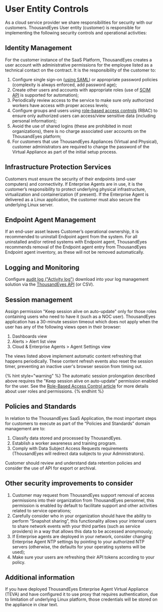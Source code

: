# User Entity Controls

As a cloud service provider we share responsibilities for security with our customers. ThousandEyes User entity \(customer\) is responsible for implementing the following security controls and operational activities:

## Identity Management

 For the customer instance of the SaaS Platform, ThousandEyes creates a user account with administrative permissions for the employee listed as a technical contact on the contract. It is the responsibility of the customer to:

1. Configure single sign-on \([using SAML](https://success.thousandeyes.com/PublicArticlePage?articleIdParam=kA0E0000000CmnEKAS_How-to-configure-Single-Sign-On-SSO-Metadata)\) or appropriate password policies \(complexity is always enforced, add password age\);
2. Create other users and accounts with appropriate roles \(use of [SCIM API](https://success.thousandeyes.com/PublicArticlePage?articleIdParam=kA044000000CnWrCAK_ThousandEyes-support-for-SCIM) is supported for automation\);
3. Periodically review access to the service to make sure only authorized workers have access with proper access levels;
4. Configure groups and users using [role-based access controls](https://success.thousandeyes.com/PublicArticlePage?articleIdParam=kA0E0000000CmnLKAS_Role-Based-Access-Control-explained) \(RBAC\) to ensure only authorized users can access/view sensitive data \(including personal information\);
5. Avoid the use of shared logins \(these are prohibited in most organizations\), there is no charge associated user accounts on the ThousandEyes platform;
6. For customers that use ThousandEyes Appliances \(Virtual and Physical\), customer administrators are required to change the password of the Virtual Appliance as part of the initial setup process.

## Infrastructure Protection Services

 Customers must ensure the security of their endpoints \(end-user computers\) and connectivity.  If Enterprise Agents are in use, it is the customer’s responsibility to protect underlying physical infrastructure, virtualization and containerization \(if present\). If the Enterprise Agent is delivered as a Linux application, the customer must also secure the underlying Linux server.

## Endpoint Agent Management

 If an end-user asset leaves Customer’s operational ownership, it is recommended to uninstall Endpoint agent from the system.  For all uninstalled and/or retired systems with Endpoint agent, ThousandEyes recommends removal of the Endpoint agent entry from ThousandEyes Endpoint agent inventory, as these will not be removed automatically.

## Logging and Monitoring

 Configure [audit log \("Activity log"\)](https://success.thousandeyes.com/PublicArticlePage?articleIdParam=kA0E0000000CmnNKAS_Working-with-the-Activity-Log) download into your log management solution via the [ThousandEyes API](https://developer.thousandeyes.com/v6/) \(or CSV\).

## Session management

 Assign permission "Keep session alive on auto-update" only for those roles containing users who need to have it \(such as a NOC user\). ThousandEyes application has a 30-minute session timeout which does not apply when the user has any of the following views open in their browser:

1. Dashboards view
2. Alerts &gt; Alert list view
3. Cloud & Enterprise Agents &gt; Agent Settings view

 The views listed above implement automatic content refreshing that happens periodically. These content refresh events also reset the session timer, preventing an inactive user's browser session from timing out.

{% hint style="warning" %}
The automatic session prolongation described above requires the "Keep session alive on auto-update" permission enabled for the user. See the [Role-Based Access Control article](https://success.thousandeyes.com/PublicArticlePage?articleIdParam=kA0E0000000CmnLKAS_Role-Based-Access-Control-explained) for more details about user roles and permissions.
{% endhint %}

## Policies and Standards

 In relation to the ThousandEyes SaaS Application, the most important steps for customers to execute as part of the “Policies and Standards” domain management are to:

1. Classify data stored and processed by ThousandEyes.
2. Establish a worker awareness and training program.
3. Comply with Data Subject Access Requests requirements \(ThousandEyes will redirect data subjects to your Administrators\).

 Customer should review and understand data retention policies and consider the use of API for export or archival.

## Other security improvements to consider

1. Customer may request from ThousandEyes support removal of access permissions into their organization from ThousandEyes personnel, this permission is enabled by default to facilitate support and other activities related to service operations;
2. Carefully consider who in your organization should have the ability to perform “Snapshot sharing”, this functionality allows your internal users to share network events with your third parties \(such as service providers\) in a way that allows this data to be accessed anonymously;
3. If Enterprise agents are deployed in your network, consider changing Enterprise Agent NTP settings by pointing to your authorized NTP servers \(otherwise, the defaults for your operating systems will be used\);
4. Make sure your users are refreshing their API tokens according to your policy.

## Additional information

 If you have deployed ThousandEyes Enterprise Agent Virtual Appliance \(TEVA\) and have configured it to use proxy that requires authentication, due to limitation of underlying Linux platform, those credentials will be stored on the appliance in clear text.  
 

